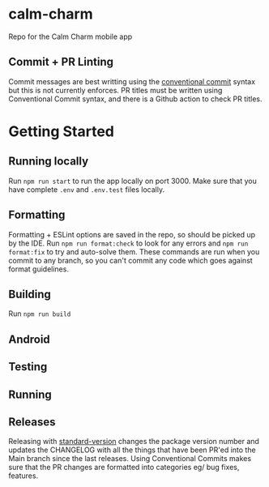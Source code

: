 # calm-charm

Repo for the Calm Charm mobile app

## Commit + PR Linting

Commit messages are best writting using the [conventional commit](https://www.conventionalcommits.org/en/v1.0.0/) syntax but this is not currently enforces.
PR titles must be written using Conventional Commit syntax, and there is a Github action to check PR titles.

# Getting Started

## Running locally

Run `npm run start` to run the app locally on port 3000. Make sure that you have complete `.env` and `.env.test` files locally.

## Formatting

Formatting + ESLint options are saved in the repo, so should be picked up by the IDE. Run `npm run format:check` to look for any errors and `npm run format:fix` to try and auto-solve them. These commands are run when you commit to any branch, so you can't commit any code which goes against format guidelines.

## Building

Run `npm run build`

## Android

## Testing

## Running

## Releases

Releasing with [standard-version](https://www.npmjs.com/package/standard-version) changes the package version number and updates the CHANGELOG with all the things that have been PR'ed into the Main branch since the last releases. Using Conventional Commits makes sure that the PR changes are formatted into categories eg/ bug fixes, features.

